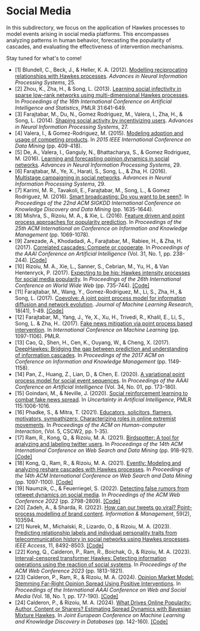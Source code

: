 # Social Media

In this subdirectory, we focus on the application of Hawkes processes to model events arising in social media platforms. This encompasses analyzing patterns in human behavior, forecasting the popularity of cascades, and evaluating the effectiveness of intervention mechanisms.

Stay tuned for what's to come!

- [1] Blundell, C., Beck, J., & Heller, K. A. (2012). [Modelling reciprocating relationships with Hawkes processes](https://papers.nips.cc/paper_files/paper/2012/hash/40cb228987243c91b2dd0b7c9c4a0856-Abstract.html). _Advances in Neural Information Processing Systems_, 25.
- [2] Zhou, K., Zha, H., & Song, L. (2013). [Learning social infectivity in sparse low-rank networks using multi-dimensional Hawkes processes](https://proceedings.mlr.press/v31/zhou13a.html). In _Proceedings of the 16th International Conference on Artificial Intelligence and Statistics_, PMLR 31:641-649.
- [3] Farajtabar, M., Du, N., Gomez Rodriguez, M., Valera, I., Zha, H., & Song, L. (2014). [Shaping social activity by incentivizing users](https://papers.nips.cc/paper_files/paper/2014/hash/996009f2374006606f4c0b0fda878af1-Abstract.html). _Advances in Neural Information Processing Systems_, 27.
- [4] Valera, I., & Gomez-Rodriguez, M. (2015). [Modeling adoption and usage of competing products](https://doi.org/10.1109/ICDM.2015.40). In _2015 IEEE International Conference on Data Mining_ (pp. 409-418).
- [5] De, A., Valera, I., Ganguly, N., Bhattacharya, S., & Gomez Rodriguez, M. (2016). [Learning and forecasting opinion dynamics in social networks](https://proceedings.neurips.cc/paper_files/paper/2016/hash/f340f1b1f65b6df5b5e3f94d95b11daf-Abstract.html). _Advances in Neural Information Processing Systems_, 29.
- [6] Farajtabar, M., Ye, X., Harati, S., Song, L., & Zha, H. (2016). [Multistage campaigning in social networks](https://papers.nips.cc/paper_files/paper/2016/hash/b090409688550f3cc93f4ed88ec6cafb-Abstract.html). _Advances in Neural Information Processing Systems_, 29.
- [7] Karimi, M. R., Tavakoli, E., Farajtabar, M., Song, L., & Gomez Rodriguez, M. (2016). [Smart broadcasting: Do you want to be seen?](https://doi.org/10.1145/2939672.2939868). In _Proceedings of the 22nd ACM SIGKDD International Conference on Knowledge Discovery and Data Mining_ (pp. 1635-1644).
- [8] Mishra, S., Rizoiu, M. A., & Xie, L. (2016). [Feature driven and point process approaches for popularity prediction](https://doi.org/10.1145/2983323.2983812). In _Proceedings of the 25th ACM International on Conference on Information and Knowledge Management_ (pp. 1069-1078).
- [9] Zarezade, A., Khodadadi, A., Farajtabar, M., Rabiee, H., & Zha, H. (2017). [Correlated cascades: Compete or cooperate](https://doi.org/10.1609/aaai.v31i1.10483). In _Proceedings of the AAAI Conference on Artificial Intelligence_ (Vol. 31, No. 1, pp. 238-244). [\[Code\]](https://github.com/Sharif-DML/C4)
- [10] Rizoiu, M. A., Xie, L., Sanner, S., Cebrian, M., Yu, H., & Van Hentenryck, P. (2017). [Expecting to be hip: Hawkes intensity processes for social media popularity](https://doi.org/10.1145/3038912.3052650). In _Proceedings of the 26th International Conference on World Wide Web_ (pp. 735-744). [\[Code\]](https://github.com/andrei-rizoiu/hip-popularity)
- [11] Farajtabar, M., Wang, Y., Gomez-Rodriguez, M., Li, S., Zha, H., & Song, L. (2017). [Coevolve: A joint point process model for information diffusion and network evolution](https://www.jmlr.org/papers/v18/16-132.html). _Journal of Machine Learning Research_, 18(41), 1-49. [\[Code\]](https://github.com/Networks-Learning/Coevolution)
- [12] Farajtabar, M., Yang, J., Ye, X., Xu, H., Trivedi, R., Khalil, E., Li, S., Song, L. &amp; Zha, H.. (2017). [Fake news mitigation via point process based intervention](https://proceedings.mlr.press/v70/farajtabar17a.html). In _International Conference on Machine Learning_ (pp. 1097-1106). PMLR.
- [13] Cao, Q., Shen, H., Cen, K., Ouyang, W., & Cheng, X. (2017). [DeepHawkes: Bridging the gap between prediction and understanding of information cascades](https://doi.org/10.1145/3132847.3132973). In _Proceedings of the 2017 ACM on Conference on Information and Knowledge Management_ (pp. 1149-1158).
- [14] Pan, Z., Huang, Z., Lian, D., & Chen, E. (2020). [A variational point process model for social event sequences](https://doi.org/10.1609/aaai.v34i01.5348). In _Proceedings of the AAAI Conference on Artificial Intelligence_ (Vol. 34, No. 01, pp. 173-180).
- [15] Goindani, M., & Neville, J. (2020). [Social reinforcement learning to combat fake news spread](https://proceedings.mlr.press/v115/goindani20a.html). In _Uncertainty in Artificial Intelligence_, PMLR 115:1006-1016.
- [16] Phadke, S., & Mitra, T. (2021). [Educators, solicitors, flamers, motivators, sympathizers: Characterizing roles in online extremist movements](https://doi.org/10.1145/3476051). In _Proceedings of the ACM on Human-computer Interaction_, (Vol. 5, CSCW2, pp. 1-35).
- [17] Ram, R., Kong, Q., & Rizoiu, M. A. (2021). [Birdspotter: A tool for analyzing and labeling twitter users](https://doi.org/10.1145/3437963.3441695). In _Proceedings of the 14th ACM International Conference on Web Search and Data Mining_ (pp. 918-921). [\[Code\]](https://github.com/behavioral-ds/BirdSpotter)
- [18] Kong, Q., Ram, R., & Rizoiu, M. A. (2021). [Evently: Modeling and analyzing reshare cascades with Hawkes processes](https://doi.org/10.1145/3437963.3441708). In _Proceedings of the 14th ACM International Conference on Web Search and Data Mining_ (pp. 1097-1100).
[\[Code\]](https://github.com/behavioral-ds/evently)
- [19] Naumzik, C., & Feuerriegel, S. (2022). [Detecting false rumors from retweet dynamics on social media](https://doi.org/10.1145/3485447.3512000). In _Proceedings of the ACM Web Conference 2022_ (pp. 2798-2809). [\[Code\]](https://github.com/cfnaumzik/FakeNewsDetection)
- [20] Zadeh, A., & Sharda, R. (2022). [How can our tweets go viral? Point-process modelling of brand content](https://doi.org/10.1016/j.im.2022.103594). _Information & Management_, 59(2), 103594.
- [21] Nurek, M., Michalski, R., Lizardo, O., & Rizoiu, M. A. (2023). [Predicting relationship labels and individual personality traits from telecommunication history in social networks using Hawkes processes](https://doi.org/10.1109/ACCESS.2023.3238970). _IEEE Access_, 11, 8492-8503. [\[Code\]](https://github.com/pwr-ai/predicting-relationships-and-big5-using-hawkes)
- [22] Kong, Q., Calderon, P., Ram, R., Boichak, O., & Rizoiu, M. A. (2023). [Interval-censored transformer Hawkes: Detecting information operations using the reaction of social systems](https://doi.org/10.1145/3543507.3583481). In _Proceedings of the ACM Web Conference 2023_ (pp. 1813-1821).
- [23] Calderon, P., Ram, R., & Rizoiu, M. A. (2024). [Opinion Market Model: Stemming Far-Right Opinion Spread Using Positive Interventions](https://doi.org/10.1609/icwsm.v18i1.31306). In _Proceedings of the International AAAI Conference on Web and Social Media_ (Vol. 18, No. 1, pp. 177-190). [\[Code\]](https://github.com/behavioral-ds/opinion-market-model)
- [24] Calderon, P., & Rizoiu, M. A. (2024). [What Drives Online Popularity: Author, Content or Sharers? Estimating Spread Dynamics with Bayesian Mixture Hawkes](https://doi.org/10.1007/978-3-031-70362-1_9). In _Joint European Conference on Machine Learning and Knowledge Discovery in Databases_ (pp. 142-160). [\[Code\]](https://github.com/behavioral-ds/bayesian-mixture-hawkes/)
